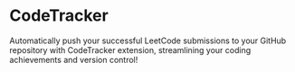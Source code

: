 # CodeTracker
Automatically push your successful LeetCode submissions to your GitHub repository with CodeTracker extension, streamlining your coding achievements and version control!
